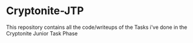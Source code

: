 # Cryptonite-JTP
This repository contains all the code/writeups of the Tasks i've done in the Cryptonite Junior Task Phase
